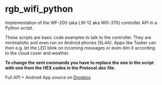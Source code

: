# rgb_wifi_python
Implementation of the WF-200 (aka LW-12 aka Wifi-370) controller API in a Python script.

These scripts are basic code examples to talk to the controller.
They are minimalistic and even run on Android phones (SL4A).
Apps like Tasker can then e.g. let the LED blink on incoming messages or even dim it according to the cloud cover and weather.

**To change the sent commands you have to replace the one in the script with one from the HEX codes in the Protocol.doc file.**

Full API + Android App source on [Dropbox](https://www.dropbox.com/s/x03cc5wj2lv1oki/WIFI%20APP%20SDK%20pack.zip)